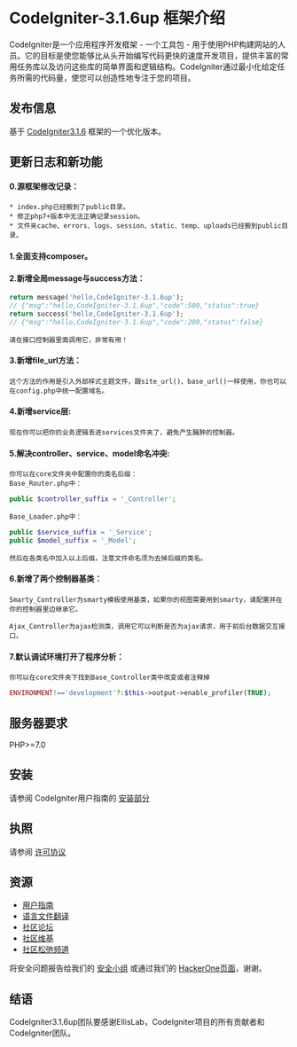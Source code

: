 CodeIgniter-3.1.6up 框架介绍
===========================

CodeIgniter是一个应用程序开发框架 - 一个工具包 - 用于使用PHP构建网站的人员。它的目标是使您能够比从头开始编写代码更快的速度开发项目，提供丰富的常用任务库以及访问这些库的简单界面和逻辑结构。CodeIgniter通过最小化给定任务所需的代码量，使您可以创造性地专注于您的项目。

## 发布信息

基于 [CodeIgniter3.1.6](https://codeigniter.com) 框架的一个优化版本。

## 更新日志和新功能

#### 0.源框架修改记录：
	* index.php已经搬到了public目录。
	* 修正php7+版本中无法正确记录session。
	* 文件夹cache、errors、logs、session、static、temp、uploads已经搬到public目录。


#### 1.全面支持composer。

####  2.新增全局message与success方法：
```php
return message('hello,CodeIgniter-3.1.6up');
// {"msg":"hello,CodeIgniter-3.1.6up","code":500,"status":true}
return success('hello,CodeIgniter-3.1.6up');
// {"msg":"hello,CodeIgniter-3.1.6up","code":200,"status":false}
```	
	请在接口控制器里面调用它，非常有用！

#### 3.新增file_url方法：

	这个方法的作用是引入外部样式主题文件，跟site_url()、base_url()一样使用，你也可以在config.php中统一配置域名。


#### 4.新增service层:

	现在你可以把你的业务逻辑丢进services文件夹了，避免产生臃肿的控制器。


#### 5.解决controller、service、model命名冲突:

	你可以在core文件夹中配置你的类名后缀：
	Base_Router.php中：
```php
public $controller_suffix = '_Controller';
```
	Base_Loader.php中：
```php
public $service_suffix = '_Service';
public $model_suffix = '_Model';
```
	然后在各类名中加入以上后缀，注意文件命名须为去掉后缀的类名。


#### 6.新增了两个控制器基类：

	Smarty_Controller为smarty模板使用基类，如果你的视图需要用到smarty，请配置并在你的控制器里边继承它。

	Ajax_Controller为ajax检测类，调用它可以判断是否为ajax请求，用于前后台数据交互接口。


#### 7.默认调试环境打开了程序分析：

	你可以在core文件夹下找到Base_Controller类中改变或者注释掉
```php
ENVIRONMENT!=='development'?:$this->output->enable_profiler(TRUE);
```
## 服务器要求

PHP>=7.0

## 安装

请参阅 CodeIgniter用户指南的 [安装部分](https://codeigniter.com/user_guide/installation/index.html)

## 执照

请参阅 [许可协议](https://github.com/bcit-ci/CodeIgniter/blob/develop/user_guide_src/source/license.rst)

## 资源

-  [用户指南](https://codeigniter.com/docs)
-  [语言文件翻译](https://github.com/bcit-ci/codeigniter3-translations)
-  [社区论坛](http://forum.codeigniter.com/)
-  [社区维基](https://github.com/bcit-ci/CodeIgniter/wiki)
-  [社区松弛频道](https://codeigniterchat.slack.com/)

将安全问题报告给我们的 [安全小组](mailto:security@codeigniter.com) 或通过我们的 [HackerOne页面](https://hackerone.com/codeigniter)，谢谢。

## 结语

CodeIgniter3.1.6up团队要感谢EllisLab，CodeIgniter项目的所有贡献者和CodeIgniter团队。
